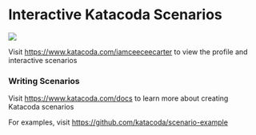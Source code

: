 # Interactive Katacoda Scenarios

[![](http://shields.katacoda.com/katacoda/iamceeceecarter/count.svg)](https://www.katacoda.com/iamceeceecarter "Get your profile on Katacoda.com")

Visit https://www.katacoda.com/iamceeceecarter to view the profile and interactive scenarios

### Writing Scenarios
Visit https://www.katacoda.com/docs to learn more about creating Katacoda scenarios

For examples, visit https://github.com/katacoda/scenario-example
